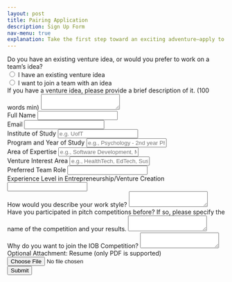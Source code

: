 ```yaml
---
layout: post
title: Pairing Application
description: Sign Up Form
nav-menu: true
explanation: Take the first step toward an exciting adventure—apply to be matched with a potential co-founder! This form is for individuals who either have an idea or are looking to join a team with an existing idea. Please complete the form with as much detail as possible. Please note that a match is not guaranteed, as it depends on the applications we receive. We will send a confirmation email with more details on the next steps after receiving your application. If you haven't received our email within two days, please contact us at innovationboard.uoft@gmail.com. You’ll also be invited to join Co-Founder’s Day—a networking event on Jan 7 designed in a speed-dating format for the pitch competition, where you can meet potential team members for the competition and beyond! Due to website traffic, submissions may occasionally take up to 2 minutes to process. Please do not refresh or close your browser during this time. 
---
```


<div class="row">
<div class="6u 12u$(small)">
<div id="signupWrapper">
<form
  action="https://formspree.io/f/mnnqdjpj"
  method="POST"
enctype="multipart/form-data"
>
    <!-- Venture Idea Selection -->
    <div class="field">
        <label>Do you have an existing venture idea, or would you prefer to work on a team’s idea?</label><br>
        <input type="radio" id="existing_idea" name="venture_preference" value="I have an existing venture idea" required>
        <label for="existing_idea">I have an existing venture idea</label><br>
        <input type="radio" id="join_team" name="venture_preference" value="I want to join a team with an idea" required>
        <label for="join_team">I want to join a team with an idea</label>
    </div>
    <!-- Venture Idea Description -->
    <div class="field">
        <label for="venture_description">If you have a venture idea, please provide a brief description of it. (100 words min)</label>
        <textarea id="venture_description" name="venture_description" minlength="100"></textarea>
    </div>
    <!-- Full Name -->
    <div class="field">
        <label for="full_name">Full Name</label>
        <input type="text" id="full_name" name="full_name" required>
    </div>
    <!-- Email -->
    <div class="field">
        <label for="email">Email</label>
        <input type="email" id="email" name="email" required>
    </div>
    <!-- Institute of Study -->
    <div class="field">
        <label for="institute">Institute of Study</label>
        <input type="text" id="institute" name="institute" placeholder="e.g. UofT" required>
    </div>
    <!-- Program and Year of Study -->
    <div class="field">
        <label for="program_year">Program and Year of Study</label>
        <input type="text" id="program_year" name="program_year" placeholder="e.g., Psychology - 2nd year PhD" required>
    </div>
    <!-- Area of Expertise -->
    <div class="field">
        <label for="expertise">Area of Expertise</label>
        <input type="text" id="expertise" placeholder="e.g., Software Development, Marketing, Engineering" name="expertise" required>
    </div>
    <!-- Venture Interest Area -->
    <div class="field">
        <label for="venture_interest">Venture Interest Area</label>
        <input type="text" id="venture_interest" placeholder="e.g., HealthTech, EdTech, Sustainability" name="venture_interest" required>
    </div>
    <!-- Preferred Team Role -->
    <div class="field">
        <label for="team_role">Preferred Team Role</label>
        <input type="text" id="team_role" name="team_role" required>
    </div>
    <!-- Experience Level in Entrepreneurship/Venture Creation -->
    <div class="field">
        <label for="experience_level">Experience Level in Entrepreneurship/Venture Creation</label>
        <input type="text" id="experience_level" name="experience_level" required>
    </div>
    <!-- Work Style -->
    <div class="field">
        <label for="work_style">How would you describe your work style?</label>
        <textarea id="work_style" name="work_style" required></textarea>
    </div>
    <!-- Pitch Competitions -->
    <div class="field">
        <label for="pitch_competitions">Have you participated in pitch competitions before? If so, please specify the name of the competition and your results.</label>
        <textarea id="pitch_competitions" name="pitch_competitions"></textarea>
    </div>
    <!-- Why Join IOB Competition -->
    <div class="field">
        <label for="join_reason">Why do you want to join the IOB Competition?</label>
        <textarea id="join_reason" name="join_reason" required></textarea>
    </div>
    <!-- Resume Attachment -->
    <div class="field">
        <label for="resume">Optional Attachment: Resume (only PDF is supported)</label>
        <input type="file" id="resume" name="resume" accept="application/pdf">
    </div>
    <!-- Submit Button -->
    <div class="fit">
        <button type="submit">Submit </button>
    </div>

</form>
</div>
</div>
</div>
